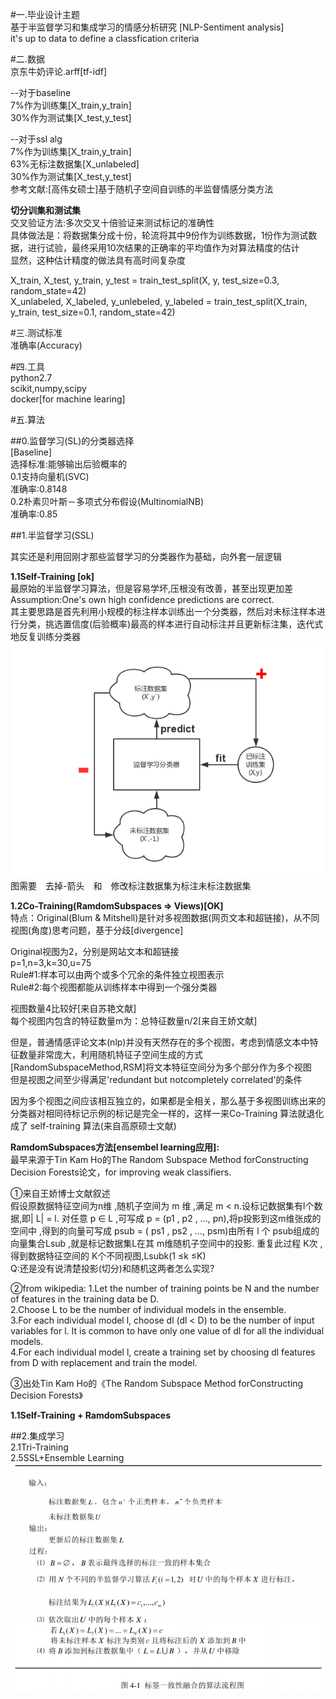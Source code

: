 #一.毕业设计主题  
基于半监督学习和集成学习的情感分析研究 
[NLP-Sentiment analysis]  
it's up to data to define a classfication criteria  

#二.数据  
京东牛奶评论.arff[tf-idf]  

--对于baseline  
7%作为训练集[X_train,y_train]  
30%作为测试集[X_test,y_test]  

--对于ssl alg  
7%作为训练集[X_train,y_train]  
63%无标注数据集[X_unlabeled]  
30%作为测试集[X_test,y_test]  
参考文献:[高伟女硕士]基于随机子空间自训练的半监督情感分类方法  

**切分训集和测试集**  
交叉验证方法:多次交叉十倍验证来测试标记的准确性  
具体做法是：将数据集分成十份，轮流将其中9份作为训练数据，1份作为测试数据，进行试验，最终采用10次结果的正确率的平均值作为对算法精度的估计  
显然，这种估计精度的做法具有高时间复杂度  

X_train, X_test, y_train, y_test = train_test_split(X, y, test_size=0.3, random_state=42)  
X_unlabeled, X_labeled, y_unlebeled, y_labeled = train_test_split(X_train, y_train, test_size=0.1, random_state=42)  

#三.测试标准  
准确率(Accuracy)

#四.工具  
python2.7   
scikit,numpy,scipy  
docker[for machine learing]  

#五.算法  

##0.监督学习(SL)的分类器选择  
[Baseline]  
选择标准:能够输出后验概率的  
0.1支持向量机(SVC)  
准确率:0.8148  
0.2朴素贝叶斯－多项式分布假设(MultinomialNB)  
准确率:0.85  

##1.半监督学习(SSL)  

其实还是利用回刚才那些监督学习的分类器作为基础，向外套一层逻辑  

**1.1Self-Training [ok]**  
最原始的半监督学习算法，但是容易学坏,压根没有改善，甚至出现更加差  
Assumption:One's own high confidence predictions are correct.  
其主要思路是首先利用小规模的标注样本训练出一个分类器，然后对未标注样本进行分类，挑选置信度(后验概率)最高的样本进行自动标注并且更新标注集，迭代式地反复训练分类器    
![Self-Training](./pic/SelfTraining.png)  
图需要　去掉-箭头　和　修改标注数据集为标注未标注数据集

**1.2Co-Training(RamdomSubspaces => Views)[OK]**  
特点：Original(Blum & Mitshell)是针对多视图数据(网页文本和超链接)，从不同视图(角度)思考问题，基于分歧[divergence]  

Original视图为2，分别是网站文本和超链接  
p=1,n=3,k=30,u=75  
Rule#1:样本可以由两个或多个冗余的条件独立视图表示  
Rule#2:每个视图都能从训练样本中得到一个强分类器  

视图数量4比较好[来自苏艳文献]  
每个视图内包含的特征数量m为：总特征数量n/2[来自王娇文献]  

但是，普通情感评论文本(nlp)并没有天然存在的多个视图，考虑到情感文本中特征数量非常庞大，利用随机特征子空间生成的方式[RandomSubspaceMethod,RSM]将文本特征空间分为多个部分作为多个视图  
但是视图之间至少得满足'redundant but notcompletely correlated'的条件  

因为多个视图之间应该相互独立的，如果都是全相关，那么基于多视图训练出来的分类器对相同待标记示例的标记是完全一样的，这样一来Co-Training 算法就退化成了 self-training 算法(来自高原硕士文献)  

**RamdomSubspaces方法[ensembel learning应用]:**  
最早来源于Tin Kam Ho的The Random Subspace Method forConstructing Decision Forests论文，for improving  weak classifiers.

①来自王娇博士文献叙述  
假设原数据特征空间为n维 ,随机子空间为 m 维 ,满足 m < n.设标记数据集有l个数据,即| L| = l. 对任意 p ∈ L ,可写成 p = (p1 , p2 , …, pn),将p投影到这m维张成的空间中 ,得到的向量可写成 psub = ( ps1 , ps2 , …, psm)由所有 l 个 psub组成的向量集合Lsub ,就是标记数据集L在其 m维随机子空间中的投影. 重复此过程 K次 ,得到数据特征空间的 K个不同视图,Lsubk(1 ≤k ≤K)  
Q:还是没有说清楚投影(切分)和随机这两者怎么实现?

②from wikipedia:
1.Let the number of training points be N and the number of features in the training data be D.  
2.Choose L to be the number of individual models in the ensemble.  
3.For each individual model l, choose dl (dl < D) to be the number of input variables for l. It is common to have only one value of dl for all the individual models.  
4.For each individual model l, create a training set by choosing dl features from D with replacement and train the model.  

③出处Tin Kam Ho的《The Random Subspace Method forConstructing Decision Forests》

**1.1Self-Training + RamdomSubspaces**  

##2.集成学习  
2.1Tri-Training  
2.5SSL+Ensemble Learning  
![标签一致性融合算法,偏向集成学习](./pic/标签一致性融合算法.png)